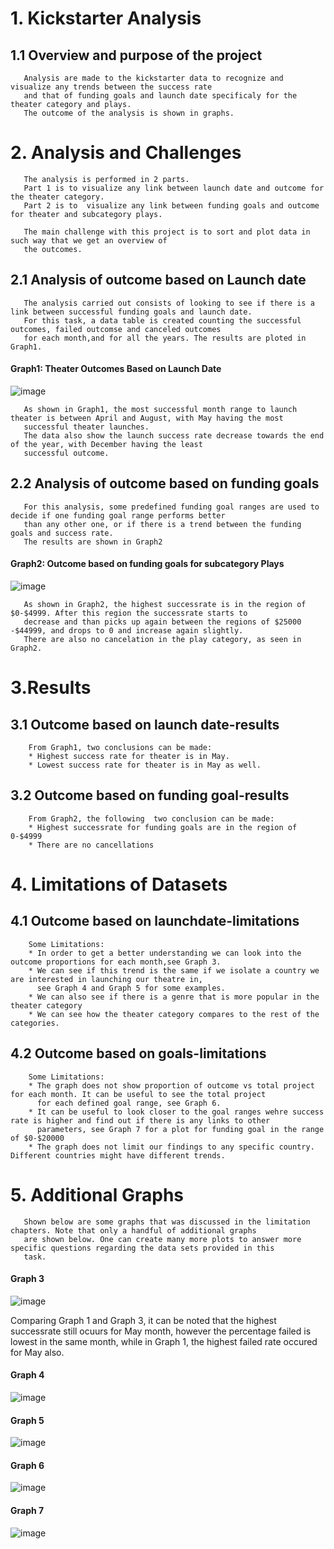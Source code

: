 # 1. Kickstarter Analysis
##   1.1 Overview and purpose of the project
       Analysis are made to the kickstarter data to recognize and visualize any trends between the success rate 
       and that of funding goals and launch date specificaly for the theater category and plays. 
       The outcome of the analysis is shown in graphs.
       
# 2. Analysis and Challenges
       
       The analysis is performed in 2 parts.
       Part 1 is to visualize any link between launch date and outcome for the theater category.
       Part 2 is to  visualize any link between funding goals and outcome for theater and subcategory plays.
      
       The main challenge with this project is to sort and plot data in such way that we get an overview of
       the outcomes.
       
       
##   2.1 Analysis of outcome based on Launch date
       The analysis carried out consists of looking to see if there is a link between successful funding goals and launch date.
       For this task, a data table is created counting the successful outcomes, failed outcomse and canceled outcomes
       for each month,and for all the years. The results are ploted in Graph1.
       
       
 #### Graph1: Theater Outcomes Based on Launch Date      
![image](https://user-images.githubusercontent.com/85843030/123470156-00e03f00-d5c2-11eb-9565-8d022e413679.png)
       
       As shown in Graph1, the most successful month range to launch theater is between April and August, with May having the most 
       successful theater launches.
       The data also show the launch success rate decrease towards the end of the year, with December having the least 
       successful outcome.

##     2.2 Analysis of outcome based on funding goals
       For this analysis, some predefined funding goal ranges are used to decide if one funding goal range performs better
       than any other one, or if there is a trend between the funding goals and success rate. 
       The results are shown in Graph2
       
#### Graph2: Outcome based on funding goals for subcategory Plays
![image](https://user-images.githubusercontent.com/85843030/123492745-60514580-d5e8-11eb-9585-e0c8a30f0413.png)
       
       As shown in Graph2, the highest successrate is in the region of $0-$4999. After this region the successrate starts to 
       decrease and than picks up again between the regions of $25000 -$44999, and drops to 0 and increase again slightly.
       There are also no cancelation in the play category, as seen in Graph2.
       
# 3.Results       
##  3.1 Outcome based on launch date-results
        From Graph1, two conclusions can be made:
        * Highest success rate for theater is in May.
        * Lowest success rate for theater is in May as well.
        
        
##  3.2 Outcome based on funding goal-results
        From Graph2, the following  two conclusion can be made:
        * Highest successrate for funding goals are in the region of 0-$4999
        * There are no cancellations 
      
 # 4. Limitations of Datasets
##   4.1 Outcome based on launchdate-limitations

        Some Limitations:
        * In order to get a better understanding we can look into the outcome proportions for each month,see Graph 3.
        * We can see if this trend is the same if we isolate a country we are interested in launching our theatre in,
          see Graph 4 and Graph 5 for some examples.
        * We can also see if there is a genre that is more popular in the theater category
        * We can see how the theater category compares to the rest of the categories.


 ##   4.2 Outcome based on goals-limitations
       
        Some Limitations:
        * The graph does not show proportion of outcome vs total project for each month. It can be useful to see the total project
          for each defined goal range, see Graph 6.    
        * It can be useful to look closer to the goal ranges wehre success rate is higher and find out if there is any links to other
          parameters, see Graph 7 for a plot for funding goal in the range of $0-$20000
        * The graph does not limit our findings to any specific country. Different countries might have different trends.
        
            
 # 5. Additional Graphs   
       
       Shown below are some graphs that was discussed in the limitation chapters. Note that only a handful of additional graphs
       are shown below. One can create many more plots to answer more specific questions regarding the data sets provided in this
       task.
       
       
#### Graph 3       
![image](https://user-images.githubusercontent.com/85843030/123555234-7a0e9c00-d752-11eb-98fa-7effbdd43fba.png)

Comparing Graph 1  and Graph 3, it can be noted that the highest successrate still ocuurs for May month, however the percentage failed is lowest 
in the same month, while in Graph 1, the highest failed rate occured for May also.
       
 
 #### Graph 4
![image](https://user-images.githubusercontent.com/85843030/123556639-3ddf3980-d75a-11eb-9556-2ccf746bf415.png)

 
 #### Graph 5
 ![image](https://user-images.githubusercontent.com/85843030/123555550-711eca00-d754-11eb-8b5d-976082293e08.png)

#### Graph 6       
![image](https://user-images.githubusercontent.com/85843030/123556091-5ac63d80-d757-11eb-8803-30cc6cfd014f.png)


#### Graph 7
![image](https://user-images.githubusercontent.com/85843030/123556651-5fd8bc00-d75a-11eb-9de4-bdf963f963a1.png)



